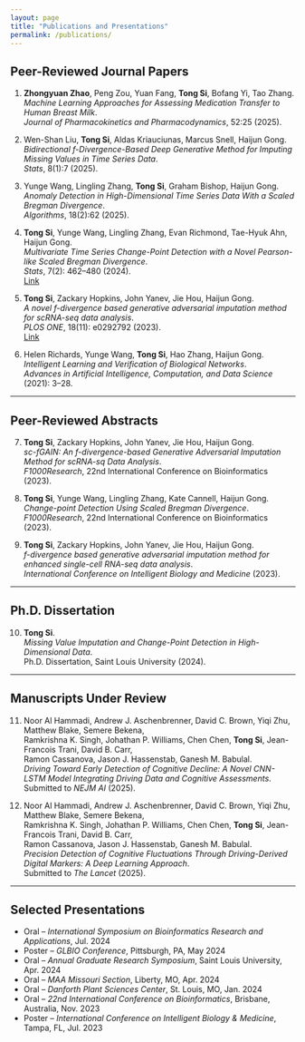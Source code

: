 ```yaml
---
layout: page
title: "Publications and Presentations"
permalink: /publications/
---
```


##  Peer-Reviewed Journal Papers

1. **Zhongyuan Zhao**, Peng Zou, Yuan Fang, **Tong Si**, Bofang Yi, Tao Zhang.  
   *Machine Learning Approaches for Assessing Medication Transfer to Human Breast Milk*.  
   *Journal of Pharmacokinetics and Pharmacodynamics*, 52:25 (2025).

2. Wen-Shan Liu, **Tong Si**, Aldas Kriauciunas, Marcus Snell, Haijun Gong.  
   *Bidirectional f-Divergence-Based Deep Generative Method for Imputing Missing Values in Time Series Data*.  
   *Stats*, 8(1):7 (2025).

3. Yunge Wang, Lingling Zhang, **Tong Si**, Graham Bishop, Haijun Gong.  
   *Anomaly Detection in High-Dimensional Time Series Data With a Scaled Bregman Divergence*.  
   *Algorithms*, 18(2):62 (2025).

4. **Tong Si**, Yunge Wang, Lingling Zhang, Evan Richmond, Tae-Hyuk Ahn, Haijun Gong.  
   *Multivariate Time Series Change-Point Detection with a Novel Pearson-like Scaled Bregman Divergence*.  
   *Stats*, 7(2): 462–480 (2024).  
   [Link](https://www.mdpi.com/2571-905X/7/2/28)

5. **Tong Si**, Zackary Hopkins, John Yanev, Jie Hou, Haijun Gong.  
   *A novel f-divergence based generative adversarial imputation method for scRNA-seq data analysis*.  
   *PLOS ONE*, 18(11): e0292792 (2023).  
   [Link](https://journals.plos.org/plosone/article?id=10.1371/journal.pone.0292792)

6. Helen Richards, Yunge Wang, **Tong Si**, Hao Zhang, Haijun Gong.  
   *Intelligent Learning and Verification of Biological Networks*.  
   *Advances in Artificial Intelligence, Computation, and Data Science* (2021): 3–28.

---

##  Peer-Reviewed Abstracts

7. **Tong Si**, Zackary Hopkins, John Yanev, Jie Hou, Haijun Gong.  
   *sc-fGAIN: An f-divergence-based Generative Adversarial Imputation Method for scRNA-sq Data Analysis*.  
   *F1000Research*, 22nd International Conference on Bioinformatics (2023).

8. **Tong Si**, Yunge Wang, Lingling Zhang, Kate Cannell, Haijun Gong.  
   *Change-point Detection Using Scaled Bregman Divergence*.  
   *F1000Research*, 22nd International Conference on Bioinformatics (2023).

9. **Tong Si**, Zackary Hopkins, John Yanev, Jie Hou, Haijun Gong.  
   *f-divergence based generative adversarial imputation method for enhanced single-cell RNA-seq data analysis*.  
   *International Conference on Intelligent Biology and Medicine* (2023).

---

##  Ph.D. Dissertation

10. **Tong Si**.  
    *Missing Value Imputation and Change-Point Detection in High-Dimensional Data*.  
    Ph.D. Dissertation, Saint Louis University (2024).

---

##  Manuscripts Under Review

11. Noor Al Hammadi, Andrew J. Aschenbrenner, David C. Brown, Yiqi Zhu, Matthew Blake, Semere Bekena,  
    Ramkrishna K. Singh, Johathan P. Williams, Chen Chen, **Tong Si**, Jean-Francois Trani, David B. Carr,  
    Ramon Cassanova, Jason J. Hassenstab, Ganesh M. Babulal.  
    *Driving Toward Early Detection of Cognitive Decline: A Novel CNN-LSTM Model Integrating Driving Data and Cognitive Assessments*.  
    Submitted to *NEJM AI* (2025).

12. Noor Al Hammadi, Andrew J. Aschenbrenner, David C. Brown, Yiqi Zhu, Matthew Blake, Semere Bekena,  
    Ramkrishna K. Singh, Johathan P. Williams, Chen Chen, **Tong Si**, Jean-Francois Trani, David B. Carr,  
    Ramon Cassanova, Jason J. Hassenstab, Ganesh M. Babulal.  
    *Precision Detection of Cognitive Fluctuations Through Driving-Derived Digital Markers: A Deep Learning Approach*.  
    Submitted to *The Lancet* (2025).

---

##  Selected Presentations

- Oral – *International Symposium on Bioinformatics Research and Applications*, Jul. 2024  
- Poster – *GLBIO Conference*, Pittsburgh, PA, May 2024  
- Oral – *Annual Graduate Research Symposium*, Saint Louis University, Apr. 2024  
- Oral – *MAA Missouri Section*, Liberty, MO, Apr. 2024  
- Oral – *Danforth Plant Sciences Center*, St. Louis, MO, Jan. 2024  
- Oral – *22nd International Conference on Bioinformatics*, Brisbane, Australia, Nov. 2023  
- Poster – *International Conference on Intelligent Biology & Medicine*, Tampa, FL, Jul. 2023
